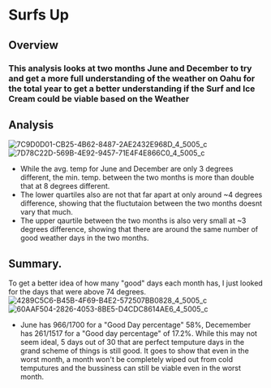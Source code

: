 # Surfs Up
## Overview
### This analysis looks at two months June and December to try and get a more full understanding of the weather on Oahu for the total year to get a better understanding if the Surf and Ice Cream could be viable based on the Weather
## Analysis
![7C9D0D01-CB25-4B62-8487-2AE2432E968D_4_5005_c](https://user-images.githubusercontent.com/96598876/156948141-c21eec92-5d0d-4524-ad1b-70211abf9e8e.jpeg)
![7D78C22D-569B-4E92-9457-71E4F4E866C0_4_5005_c](https://user-images.githubusercontent.com/96598876/156948147-16982393-7c61-4f50-8541-590707b0ad30.jpeg)
 - While the avg. temp for June and December are only 3 degrees different, the min. temp. between the two months is more than double that at 8 degrees different. 
 - The lower quartiles also are not that far apart at only around ~4 degrees difference, showing that the fluctutaion between the two months doesnt vary that much.
 - The upper qaurtile between the two months is also very small at ~3 degrees difference, showing that there are around the same number of good weather days in the two months.
## Summary.
To get a better idea of how many "good" days each month has, I just looked for the days that were above 74 degrees. 
![4289C5C6-B45B-4F69-B4E2-572507BB0828_4_5005_c](https://user-images.githubusercontent.com/96598876/156949705-2e12ca9a-b31c-43dd-8191-db423308e57f.jpeg)
![60AAF504-2826-4053-8BE5-D4CDC8614AE6_4_5005_c](https://user-images.githubusercontent.com/96598876/156949707-5395fa19-0c59-42b6-85f1-232d8144f403.jpeg)
  - June has 966/1700 for a "Good Day percentage" 58%, Decemember has 261/1517 for a "Good day percentage" of 17.2%. While this may not seem ideal, 5 days out of 30 that are perfect temputure days in the grand scheme of things is still good.  It goes to show that even in the worst month, a month won't be completely wiped out from cold temputures and the bussiness can still be viable even in the worst month. 
